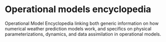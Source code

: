 # Operational models encyclopedia
Operational Model Encyclopedia linking both generic information on how numerical weather prediction models work, and specifics on physical parameterizations, dynamics, and data assimilation in operational models.
